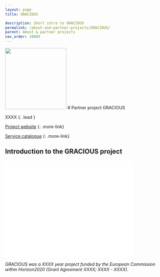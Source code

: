 ```yaml
---
layout: page
title: GRACIOUS

description: Short intro to GRACIOUS
permalink: /about-and-partner-projects/GRACIOUS/
parent: About & partner projects
nav_order: 10005
---
```

<img src="{{ site.baseurl }}/images/gracious.png" width="200" class="image--right" />
#  Partner project GRACIOUS

XXXX
{: .lead }


[Project website](XXXX)
{: .more-link}

[Service catalogue](XXXX)
{: .more-link}

## Introduction to the GRACIOUS project

<iframe width="420" height="315" src="XXXX" frameborder="0" allowfullscreen="allowfullscreen">&nbsp;</iframe>


_GRACIOUS was a XXXX year project funded by the European Commission within Horizon2020 (Grant Agreement XXXX; XXXX - XXXX)._
